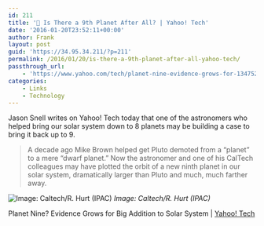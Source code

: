 ```yaml
---
id: 211
title: '🔗 Is There a 9th Planet After All? | Yahoo! Tech'
date: '2016-01-20T23:52:11+00:00'
author: Frank
layout: post
guid: 'https://34.95.34.211/?p=211'
permalink: /2016/01/20/is-there-a-9th-planet-after-all-yahoo-tech/
passthrough_url:
    - 'https://www.yahoo.com/tech/planet-nine-evidence-grows-for-1347529463955510.html://'
categories:
    - Links
    - Technology
---
```


Jason Snell writes on Yahoo! Tech today that one of the astronomers who helped bring our solar system down to 8 planets may be building a case to bring it back up to 9.

>	A decade ago Mike Brown helped get Pluto demoted from a “planet” 
>	to a mere “dwarf planet.” Now the astronomer and one of his CalTech 
>	colleagues may have plotted the orbit of a new ninth planet in our 
>	solar system, dramatically larger than Pluto and much, much farther away.

![Image: Caltech/R. Hurt (IPAC)]({{site.url}}{{site.baseurl}}/assets/images/2016/01/image.jpg)
*Image: Caltech/R. Hurt (IPAC)*

Planet Nine? Evidence Grows for Big Addition to Solar System | [Yahoo! Tech](https://www.yahoo.com/tech/planet-nine-evidence-grows-for-1347529463955510.html)